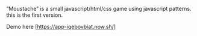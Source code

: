 “Moustache” is a small javascript/html/css game using javascript patterns. this is the first version.

Demo here [https://app-iqebovbiat.now.sh/]
